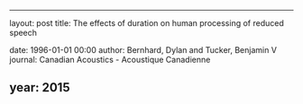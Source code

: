 ---
layout: post
title: The effects of duration on human processing of reduced speech

date: 1996-01-01 00:00
author: Bernhard, Dylan and Tucker, Benjamin V
journal: Canadian Acoustics - Acoustique Canadienne

year: 2015
----
